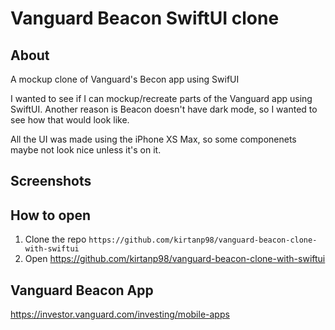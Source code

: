 # Vanguard Beacon SwiftUI clone

## About
A mockup clone of Vanguard's Becon app using SwifUI

I wanted to see if I can mockup/recreate parts of the Vanguard app using SwiftUI. Another reason is Beacon doesn't have dark mode, so I wanted to see how that would look like. 

All the UI was made using the iPhone XS Max, so some componenets maybe not look nice unless it's on it.

## Screenshots

## How to open

1. Clone the repo `https://github.com/kirtanp98/vanguard-beacon-clone-with-swiftui`
2. Open https://github.com/kirtanp98/vanguard-beacon-clone-with-swiftui

## Vanguard Beacon App
https://investor.vanguard.com/investing/mobile-apps
